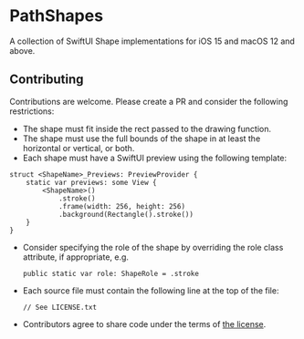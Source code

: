 # PathShapes

A collection of SwiftUI Shape implementations for iOS 15 and macOS 12 and above.

## Contributing

Contributions are welcome.  Please create a PR and consider the following restrictions:

* The shape must fit inside the rect passed to the drawing function. 
* The shape must use the full bounds of the shape in at least the horizontal or vertical, or both.
* Each shape must have a SwiftUI preview using the following template:

```
struct <ShapeName>_Previews: PreviewProvider {
    static var previews: some View {
        <ShapeName>()
            .stroke()
            .frame(width: 256, height: 256)
            .background(Rectangle().stroke())
    }
}
```

* Consider specifying the role of the shape by overriding the role class attribute, if appropriate, e.g. 

    `public static var role: ShapeRole = .stroke`

* Each source file must contain the following line at the top of the file:

    `// See LICENSE.txt`

* Contributors agree to share code under the terms of [the license](LICENSE.txt).
